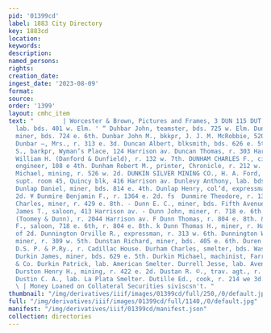 ```yaml
---
pid: '01399cd'
label: 1883 City Directory
key: 1883cd
location: 
keywords: 
description: 
named_persons: 
rights: 
creation_date: 
ingest_date: '2023-08-09'
format: 
source: 
order: '1399'
layout: cmhc_item
text: "        | Worcester & Brown, Pictures and Frames, 3 DUN 115 DUT Dunbar George,
  lab. bds. 401 w. Elm. ' “ Duhbar John, teamster, bds. 725 w. Elm. Dunbar John H.,
  miner, bds. 724 e. 6th. Dunbar John M., bkkpr, J. J. M. McRobbie, 520 Harrison av.
  Dunbar —, Mrs., r. 313 e. 3d. Duncan Albert, blksmith, bds. 626 e. 5th. Duncan Charles
  S., barkpr, Wyman’s Place, 124 Harrison av. Duncan Thomas, r. 303 Harrison av. Dunfield
  William H. (Danford & Dunfield), r. 132 w. 7th. DUNHAM CHARLES F., civil and mining
  engineer, 108 e 4th. Dunham Robert M., printer, Chronicle, r. 212 w. 3d. f . Dunkin
  Michael, mining, r. 526 w. 2d. DUNKIN SILVER MINING CO., H. A. Ford, manager and
  supt. room 45, Quincy blk, 416 Harrison av. Dunlevy Anthony, lab. bds. 700 e. 6th.
  Dunlap Daniel, miner, bds. 814 e. 4th. Dunlap Henry, col’d, expressman, r. 621 w.
  2d. ¥ Dunmire Benjamin F., r. 1364 e. 2d. fs  Dunmire Theodore, r. 1364 e. 2d. Dunn
  Charles, miner, r. 429 e. 8th. - Dunn E. C., miner, bds. Fifth Avenue Hotel. Dunn
  James T., saloon, 413 Harrison av. - Dunn John, miner, r. 718 e. 6th. Dunn M. C.
  (Toomey & Dunn), r. 2044 Harrison av. F Dunn Thomas, r. 804 e. 8th. & Dunn Thomas
  F., saloon, 718 e. 6th, r. 804 e. 8th. k Dunn Thomas H., miner, r. Hazel, south
  of 2d. Dunnington Orville R., expressman, r. 313 w. 6th. Dunnington William.P.,
  miner, r. 309 w. 5th. Dunstan Richard, miner, bds. 405 e. 6th. Duren Fred., wiper,
  D.S. P. & P.Ry., r. Cadillac House. Durham Charles, smelter, bds. Washiugton House.
  Durkin James, miner, bds. 629 e. 5th. Durkin Michael, machinist, Farrow, Van Evera
  & Co. Durkin Patrick, lab. American Smelter. Durrell Jesse, lab. Avenue Stables.
  Durston Henry H., mining, r. 422 e. 2d. Dustan R. ©., trav. agt., r. 130 e. 7th.
  Dustin C. A., lab. La Plata Smelter. Dutille Ed., cook, r. 214 we 3d.  FIFTH NATIONAL
  \ | Money Loaned on Collateral Securities siviscsn't. "
thumbnail: "/img/derivatives/iiif/images/01399cd/full/250,/0/default.jpg"
full: "/img/derivatives/iiif/images/01399cd/full/1140,/0/default.jpg"
manifest: "/img/derivatives/iiif/01399cd/manifest.json"
collection: directories
---
```

